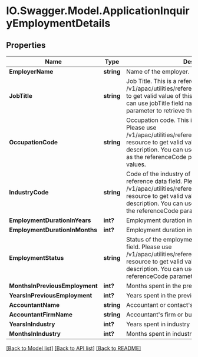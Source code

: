 # IO.Swagger.Model.ApplicationInquiryEmploymentDetails
## Properties

Name | Type | Description | Notes
------------ | ------------- | ------------- | -------------
**EmployerName** | **string** | Name of the employer. | [optional] 
**JobTitle** | **string** | Job Title. This is a reference data field. Please use /v1/apac/utilities/referenceData/{jobTitle} resource to get valid value of this field with description. You can use jobTitle field name as the referenceCode parameter to retrieve the values. | [optional] 
**OccupationCode** | **string** | Occupation code. This is a reference data field. Please use /v1/apac/utilities/referenceData/{occupationCode} resource to get valid value of this field with description. You can use occupationCode field name as the referenceCode parameter to retrieve the values. | [optional] 
**IndustryCode** | **string** | Code of the industry of employment. This is a reference data field. Please use /v1/apac/utilities/referenceData/{industryCode} resource to get valid value of this field with description. You can use industryCode field name as the referenceCode parameter to retrieve the values. | [optional] 
**EmploymentDurationInYears** | **int?** | Employment duration in years | [optional] 
**EmploymentDurationInMonths** | **int?** | Employment duration in months | [optional] 
**EmploymentStatus** | **string** | Status of the employment.This is a reference data field. Please use /v1/apac/utilities/referenceData/{employmentStatus} resource to get valid value of this field with description. You can use the field name as the referenceCode parameter to retrieve the values. | [optional] 
**MonthsInPreviousEmployment** | **int?** | Months spent in the previouse employment | [optional] 
**YearsInPreviousEmployment** | **int?** | Years spent in the previouse employment | [optional] 
**AccountantName** | **string** | Accountant or contact&#x27;s name | [optional] 
**AccountantFirmName** | **string** | Accountant&#x27;s firm or business name | [optional] 
**YearsInIndustry** | **int?** | Years spent in industry | [optional] 
**MonthsInIndustry** | **int?** | Months spent in industry | [optional] 

[[Back to Model list]](../README.md#documentation-for-models) [[Back to API list]](../README.md#documentation-for-api-endpoints) [[Back to README]](../README.md)

